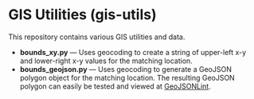 GIS Utilities (gis-utils)
=========================

This repository contains various GIS utilities and data. 

* **bounds\_xy.py** &mdash; Uses geocoding to create a string of upper-left x-y and lower-right x-y values for the matching location. 
* **bounds\_geojson.py** &mdash; Uses geocoding to generate a GeoJSON polygon object for the matching location. The resulting GeoJSON polygon can easily be tested and viewed at [GeoJSONLint](http://geojsonlint.com/). 
